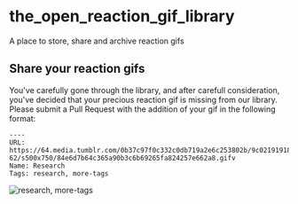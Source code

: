 # the_open_reaction_gif_library
A place to store, share and archive reaction gifs

## Share your reaction gifs
You've carefully gone through the library, and after carefull consideration, you've decided that your precious reaction gif is missing from our library. Please submit a Pull Request with the addition of your gif in the following format:
```
----
URL: https://64.media.tumblr.com/0b37c97f0c332c0db719a2e6c253802b/9c02191918019e5b-62/s500x750/84e6d7b64c365a90b3c6b69265fa824257e662a8.gifv
Name: Research
Tags: research, more-tags
```

![research, more-tags](https://64.media.tumblr.com/0b37c97f0c332c0db719a2e6c253802b/9c02191918019e5b-62/s500x750/84e6d7b64c365a90b3c6b69265fa824257e662a8.gifv)
